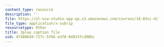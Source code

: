 ```yaml
---
content_type: resource
description: ''
file: https://ol-ocw-studio-app-qa.s3.amazonaws.com/courses/18-03sc-differential-equations-fall-2011/df480649727c5f66a3f804833fcd98bc_heBvViSi9xQ.vtt
file_type: application/x-subrip
resourcetype: Other
title: 3play caption file
uid: df480649-727c-5f66-a3f8-04833fcd98bc
---
```

